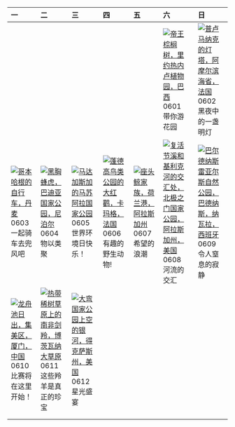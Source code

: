 | 一                                                                                                                                                                                                              | 二                                                                                                                                                                                                      | 三                                                                                                                                                                                                | 四                                                                                                                                                                                                      | 五                                                                                                                                                                                          | 六                                                                                                                                                                                                                | 日                                                                                                                                                                                                             |
|:---------------------------------------------------------------------------------------------------------------------------------------------------------------------------------------------------------------|:-------------------------------------------------------------------------------------------------------------------------------------------------------------------------------------------------------|:-------------------------------------------------------------------------------------------------------------------------------------------------------------------------------------------------|:-------------------------------------------------------------------------------------------------------------------------------------------------------------------------------------------------------|:-------------------------------------------------------------------------------------------------------------------------------------------------------------------------------------------|:-----------------------------------------------------------------------------------------------------------------------------------------------------------------------------------------------------------------|:--------------------------------------------------------------------------------------------------------------------------------------------------------------------------------------------------------------|
|                                                                                                                                                                                                                |                                                                                                                                                                                                        |                                                                                                                                                                                                  |                                                                                                                                                                                                        |                                                                                                                                                                                            | [![](https://www.bing.com/th?id=OHR.CancaoDoExilio_ZH-CN1012675104_320x240.jpg '帝王棕榈树，里约热内卢植物园，巴西')](https://www.bing.com/th?id=OHR.CancaoDoExilio_ZH-CN1012675104_UHD.jpg)<br>0601<br>带你游花园                     | [![](https://www.bing.com/th?id=OHR.MenRuz_ZH-CN2021725181_320x240.jpg '普卢马纳克的灯塔，阿摩尔滨海省，法国')](https://www.bing.com/th?id=OHR.MenRuz_ZH-CN2021725181_UHD.jpg)<br>0602<br>黑夜中的一盏明灯                              |
| [![](https://www.bing.com/th?id=OHR.CopenhagenBicycles_ZH-CN3047958346_320x240.jpg '哥本哈根的自行车，丹麦')](https://www.bing.com/th?id=OHR.CopenhagenBicycles_ZH-CN3047958346_UHD.jpg)<br>0603<br>一起骑车去兜风吧              | [![](https://www.bing.com/th?id=OHR.ChestnutBeeEater_ZH-CN3514753872_320x240.jpg '黑胸蜂虎，巴迪亚国家公园，尼泊尔')](https://www.bing.com/th?id=OHR.ChestnutBeeEater_ZH-CN3514753872_UHD.jpg)<br>0604<br>物以类聚         | [![](https://www.bing.com/th?id=OHR.MadagascarRiver_ZH-CN3842472014_320x240.jpg '马达加斯加的马苏阿拉国家公园')](https://www.bing.com/th?id=OHR.MadagascarRiver_ZH-CN3842472014_UHD.jpg)<br>0605<br>世界环境日快乐！   | [![](https://www.bing.com/th?id=OHR.CamargueFlamingos_ZH-CN4176922228_320x240.jpg '蓬德高鸟类公园的大红鹳，卡玛格，法国')](https://www.bing.com/th?id=OHR.CamargueFlamingos_ZH-CN4176922228_UHD.jpg)<br>0606<br>有趣的野生动物! | [![](https://www.bing.com/th?id=OHR.HumpbackFamily_ZH-CN4336100531_320x240.jpg '座头鲸家族，荷兰港，阿拉斯加州')](https://www.bing.com/th?id=OHR.HumpbackFamily_ZH-CN4336100531_UHD.jpg)<br>0607<br>希望的浪潮 | [![](https://www.bing.com/th?id=OHR.KillikRiverAlaska_ZH-CN5736211272_320x240.jpg '复活节溪和基利克河的交汇处，北极之门国家公园，阿拉斯加州，美国')](https://www.bing.com/th?id=OHR.KillikRiverAlaska_ZH-CN5736211272_UHD.jpg)<br>0608<br>河流的交汇 | [![](https://www.bing.com/th?id=OHR.BardenasBiosphere_ZH-CN6198033700_320x240.jpg '巴尔德纳斯雷亚尔斯自然公园，巴德纳斯，纳瓦拉，西班牙')](https://www.bing.com/th?id=OHR.BardenasBiosphere_ZH-CN6198033700_UHD.jpg)<br>0609<br>令人窒息的寂静 |
| [![](https://www.bing.com/th?id=OHR.DragonBoatFestival2024_ZH-CN6619827853_320x240.jpg '龙舟池日出，集美区，厦门，中国')](https://www.bing.com/th?id=OHR.DragonBoatFestival2024_ZH-CN6619827853_UHD.jpg)<br>0610<br>比赛将在这里开始！ | [![](https://www.bing.com/th?id=OHR.GemsbokBotswana_ZH-CN7507199339_320x240.jpg '热带稀树草原上的南非剑羚，博茨瓦纳大草原')](https://www.bing.com/th?id=OHR.GemsbokBotswana_ZH-CN7507199339_UHD.jpg)<br>0611<br>这些羚羊是真正的珍宝 | [![](https://www.bing.com/th?id=OHR.BigBendMilkyWay_ZH-CN7709015605_320x240.jpg '大弯国家公园上空的银河，得克萨斯州，美国')](https://www.bing.com/th?id=OHR.BigBendMilkyWay_ZH-CN7709015605_UHD.jpg)<br>0612<br>星光盛宴 |                                                                                                                                                                                                        |                                                                                                                                                                                            |                                                                                                                                                                                                                  |                                                                                                                                                                                                               |
|                                                                                                                                                                                                                |                                                                                                                                                                                                        |                                                                                                                                                                                                  |                                                                                                                                                                                                        |                                                                                                                                                                                            |                                                                                                                                                                                                                  |                                                                                                                                                                                                               |
|                                                                                                                                                                                                                |                                                                                                                                                                                                        |                                                                                                                                                                                                  |                                                                                                                                                                                                        |                                                                                                                                                                                            |                                                                                                                                                                                                                  |                                                                                                                                                                                                               |